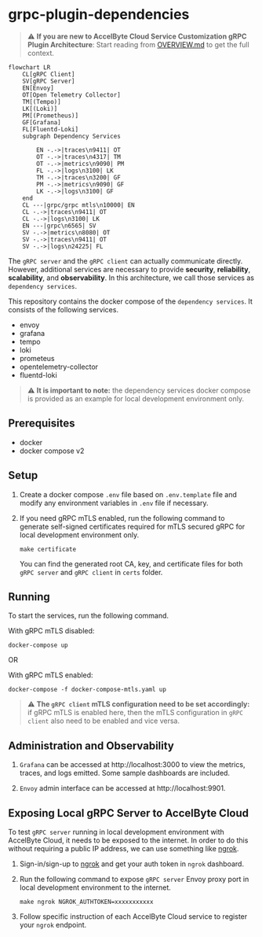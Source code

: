 # grpc-plugin-dependencies

> :warning: **If you are new to AccelByte Cloud Service Customization gRPC Plugin Architecture**: Start reading from [OVERVIEW.md](OVERVIEW.md) to get the full context.

```mermaid
flowchart LR
    CL[gRPC Client]
    SV[gRPC Server]
	EN[Envoy]
	OT[Open Telemetry Collector]
    TM[(Tempo)]
    LK[(Loki)]
    PM[(Prometheus)]
    GF[Grafana]	
    FL[Fluentd-Loki]
	subgraph Dependency Services

        EN -.->|traces\n9411| OT
        OT -.->|traces\n4317| TM
        OT -.->|metrics\n9090| PM
        FL -.->|logs\n3100| LK
        TM -.->|traces\n3200| GF
        PM -.->|metrics\n9090| GF
        LK -.->|logs\n3100| GF
    end
    CL ---|grpc/grpc mtls\n10000| EN
    CL -.->|traces\n9411| OT
    CL -.->|logs\n3100| LK
    EN ---|grpc\n6565| SV
    SV -.->|metrics\n8080| OT
    SV -.->|traces\n9411| OT
    SV -.->|logs\n24225| FL
```

The `gRPC server` and the `gRPC client` can actually communicate directly. However, additional services are necessary to provide **security**, **reliability**, **scalability**, and **observability**. In this architecture, we call those services as `dependency services`.

This repository contains the docker compose of the `dependency services`. It consists of the following services.

- envoy
- grafana
- tempo
- loki
- prometeus
- opentelemetry-collector
- fluentd-loki

> :warning: **It is important to note:** the dependency services docker compose is provided as an example for local development environment only.

## Prerequisites

- docker
- docker compose v2

## Setup

1. Create a docker compose `.env` file based on `.env.template` file and modify any environment variables in `.env` file if necessary.

2. If you need gRPC mTLS enabled, run the following command to generate self-signed certificates required for mTLS secured gRPC for local development environment only.

   ```
   make certificate
   ```

   You can find the generated root CA, key, and certificate files for both `gRPC server` and `gRPC client` in `certs` folder.

## Running

To start the services, run the following command.

With gRPC mTLS disabled:

```
docker-compose up
```

OR

With gRPC mTLS enabled:

```
docker-compose -f docker-compose-mtls.yaml up
```

> :warning: **The `gRPC client` mTLS configuration need to be set accordingly:** if gRPC mTLS is enabled here, then the mTLS configuration in `gRPC client` also need to be enabled and vice versa.

## Administration and Observability

1. `Grafana` can be accessed at http://localhost:3000 to view the metrics, traces, and logs emitted. Some sample dashboards are included.

2. `Envoy` admin interface can be accessed at http://localhost:9901.

## Exposing Local gRPC Server to AccelByte Cloud

To test `gRPC server` running in local development environment with AccelByte Cloud, it needs to be exposed to the internet.
In order to do this without requiring a public IP address, we can use something like [ngrok](https://ngrok.com/).

1. Sign-in/sign-up to [ngrok](https://ngrok.com/) and get your auth token in `ngrok` dashboard.

2. Run the following command to expose `gRPC server` Envoy proxy port in local development environment to the internet.

   ```
   make ngrok NGROK_AUTHTOKEN=xxxxxxxxxxx
   ```
   
3. Follow specific instruction of each AccelByte Cloud service to register your `ngrok` endpoint.